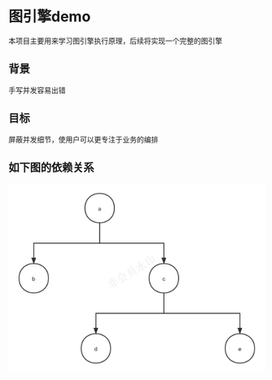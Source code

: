 # 图引擎demo
本项目主要用来学习图引擎执行原理，后续将实现一个完整的图引擎
## 背景
手写并发容易出错
## 目标
屏蔽并发细节，使用户可以更专注于业务的编排
## 如下图的依赖关系
![graph1](https://github.com/xuanyangyang/simple-graph-engine-demo/blob/main/images/graph1.png)
